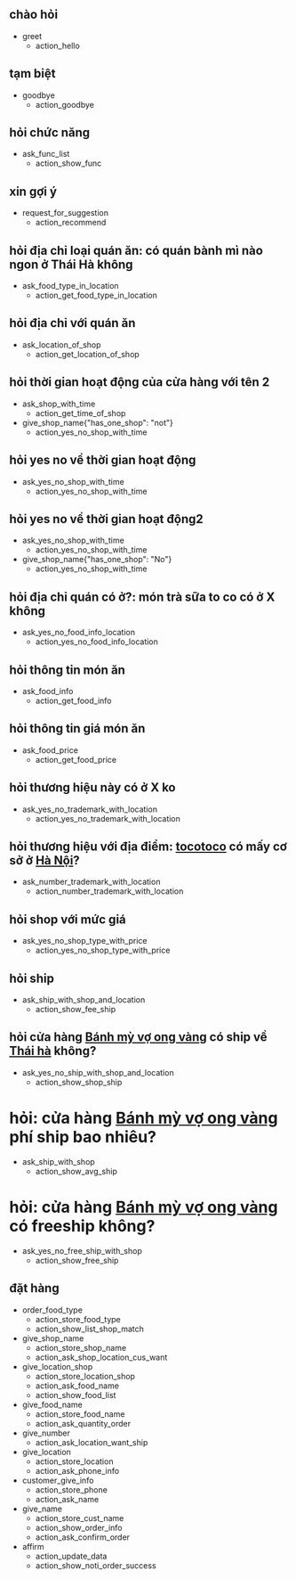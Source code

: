 ## chào hỏi
* greet
  - action_hello

## tạm biệt
* goodbye
  - action_goodbye

## hỏi chức năng
* ask_func_list
  - action_show_func

## xin gợi ý
* request_for_suggestion
  - action_recommend

## hỏi địa chỉ loại quán ăn: có quán bành mì nào ngon ở Thái Hà không
* ask_food_type_in_location
  - action_get_food_type_in_location

## hỏi địa chỉ với quán ăn
* ask_location_of_shop
  - action_get_location_of_shop

## hỏi thời gian hoạt động của cửa hàng với tên 2
* ask_shop_with_time
  - action_get_time_of_shop
* give_shop_name{"has_one_shop": "not"}
  - action_yes_no_shop_with_time

## hỏi yes no về thời gian hoạt động
* ask_yes_no_shop_with_time
  - action_yes_no_shop_with_time

## hỏi yes no về thời gian hoạt động2
* ask_yes_no_shop_with_time
  - action_yes_no_shop_with_time
* give_shop_name{"has_one_shop": "No"}
  - action_yes_no_shop_with_time

## hỏi địa chỉ quán có ở?: món trà sữa to co có ở X không
* ask_yes_no_food_info_location
  - action_yes_no_food_info_location

## hỏi thông tin món ăn 
* ask_food_info
  - action_get_food_info

## hỏi thông tin giá món ăn 
* ask_food_price
  - action_get_food_price

## hỏi thương hiệu này có ở X ko
* ask_yes_no_trademark_with_location
  - action_yes_no_trademark_with_location

## hỏi thương hiệu với địa điểm: [tocotoco](trademark) có mấy cơ sở ở [Hà Nội](location)?
* ask_number_trademark_with_location
  - action_number_trademark_with_location

## hỏi shop với mức giá 
* ask_yes_no_shop_type_with_price
  - action_yes_no_shop_type_with_price

## hỏi ship
* ask_ship_with_shop_and_location
  - action_show_fee_ship

## hỏi cửa hàng [Bánh mỳ vợ ong vàng](shop_name) có ship về [Thái hà](location) không?
* ask_yes_no_ship_with_shop_and_location
  - action_show_shop_ship

# hỏi: cửa hàng [Bánh mỳ vợ ong vàng](shop_name) phí ship bao nhiêu?
* ask_ship_with_shop
  - action_show_avg_ship

# hỏi: cửa hàng [Bánh mỳ vợ ong vàng](shop_name) có freeship không?
* ask_yes_no_free_ship_with_shop
  - action_show_free_ship

## đặt hàng
* order_food_type
  - action_store_food_type
  - action_show_list_shop_match
* give_shop_name
  - action_store_shop_name
  - action_ask_shop_location_cus_want
* give_location_shop
  - action_store_location_shop
  - action_ask_food_name
  - action_show_food_list
* give_food_name
  - action_store_food_name
  - action_ask_quantity_order
* give_number
  - action_ask_location_want_ship
* give_location
  - action_store_location
  - action_ask_phone_info
* customer_give_info
  - action_store_phone
  - action_ask_name
* give_name
  - action_store_cust_name
  - action_show_order_info
  - action_ask_confirm_order
* affirm
  - action_update_data
  - action_show_noti_order_success

